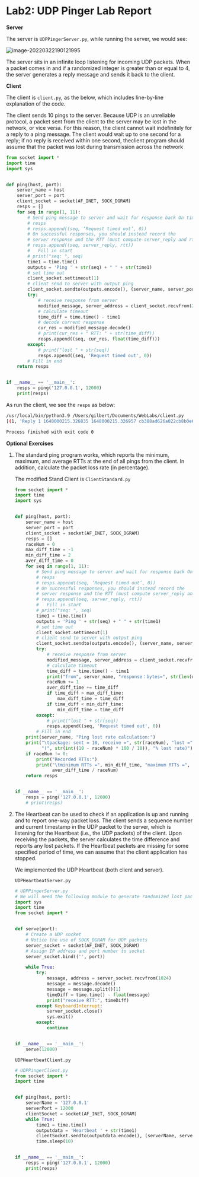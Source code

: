 # Lab2: UDP Pinger Lab Report



**Server**

The server is `UDPPingerServer.py`, while running the server, we would see:

![image-20220322190121995](/Users/gilbert/Library/Application%20Support/typora-user-images/image-20220322190121995.png)

The server sits in an infinite loop listening for incoming UDP packets. When a packet comes in and if a randomized integer is greater than or equal to 4, the server generates a reply message and sends it back to the client.



**Client**

The client is `client.py`, as the below, which includes line-by-line explanation of the code.

The client sends 10 pings to the server. Because UDP is an unreliable protocol, a packet sent from the client to the server may be lost in the network, or vice versa. For this reason, the client cannot wait indefinitely for a reply to a ping message. The client would wait up to one second for a reply; if no reply is received within one second, theclient program should assume that the packet was lost during transmission across the network

```python
from socket import *
import time
import sys


def ping(host, port):
    server_name = host
    server_port = port
    client_socket = socket(AF_INET, SOCK_DGRAM)
    resps = []
    for seq in range(1, 11):
        # Send ping message to server and wait for response back On timeouts, you can use the following to add to
        # resps
        # resps.append((seq, ‘Request timed out’, 0))
        # On successful responses, you should instead record the
        # server response and the RTT (must compute server_reply and rtt properly)
        # resps.append((seq, server_reply, rtt))
        #   Fill in start
        # print("seq: ", seq)
        time1 = time.time()
        outputs = 'Ping ' + str(seq) + " " + str(time1)
        # set time out
        client_socket.settimeout(1)
        # client send to server with output ping
        client_socket.sendto(outputs.encode(), (server_name, server_port))
        try:
            # receive response from server
            modified_message, server_address = client_socket.recvfrom(2048)
            # calculate timeout
            time_diff = time.time() - time1
            # decode current response
            cur_res = modified_message.decode()
            # print(cur_res + " RTT: " + str(time_diff))
            resps.append((seq, cur_res, float(time_diff)))
        except:
            # print("lost " + str(seq))
            resps.append((seq, 'Request timed out', 0))
        # Fill in end
    return resps


if __name__ == '__main__':
    resps = ping('127.0.0.1', 12000)
    print(resps)

```

As run the client, we see the `resps` as below:

```bash
/usr/local/bin/python3.9 /Users/gilbert/Documents/WebLabs/client.py
[(1, 'Reply 1 1648000215.326835 1648000215.326957 cb388ad626a022cb8b0e6356490e15ad\n', 0.00022912025451660156), (2, 'Request timed out', 0), (3, 'Reply 3 1648000216.3281898 1648000216.3284411 76b8f29c5aae64deac1bd54351733416\n', 0.00044608116149902344), (4, 'Reply 4 1648000216.328643 1648000216.328762 c0063ee9bc6400049b6dc6bf3bcb3968\n', 0.0002758502960205078), (5, 'Request timed out', 0), (6, 'Reply 6 1648000217.330049 1648000217.330165 a5623a8b149ee95953e41adb5084f7a3\n', 0.00021600723266601562), (7, 'Reply 7 1648000217.3302689 1648000217.3303308 2c474416ebc1866f2516d3100b5361a0\n', 0.00016617774963378906), (8, 'Reply 8 1648000217.3304389 1648000217.3305118 165849a89908ad0007a02306e3d267c0\n', 0.00015997886657714844), (9, 'Reply 9 1648000217.330602 1648000217.330663 2923855aed599e7b91a08e8fdc2a3465\n', 0.00015997886657714844), (10, 'Reply 10 1648000217.330765 1648000217.330913 8ebc0a91aa4670806248cf28b78ce5eb\n', 0.00026988983154296875)]

Process finished with exit code 0
```



**Optional Exercises**

1. The standard ping program works,  which reports the minimum, maximum, and average RTTs at the end of all pings from the client.
   In addition, calculate the packet loss rate (in percentage).

   The modified Stand Client is `ClientStandard.py`

   ```python
   from socket import *
   import time
   import sys
   
   
   def ping(host, port):
       server_name = host
       server_port = port
       client_socket = socket(AF_INET, SOCK_DGRAM)
       resps = []
       raceNum = 0
       max_diff_time = -1
       min_diff_time = 2
       aver_diff_time = 0
       for seq in range(1, 11):
           # Send ping message to server and wait for response back On timeouts, you can use the following to add to
           # resps
           # resps.append((seq, ‘Request timed out’, 0))
           # On successful responses, you should instead record the
           # server response and the RTT (must compute server_reply and rtt properly)
           # resps.append((seq, server_reply, rtt))
           #   Fill in start
           # print("seq: ", seq)
           time1 = time.time()
           outputs = 'Ping ' + str(seq) + " " + str(time1)
           # set time out
           client_socket.settimeout(1)
           # client send to server with output ping
           client_socket.sendto(outputs.encode(), (server_name, server_port))
           try:
               # receive response from server
               modified_message, server_address = client_socket.recvfrom(2048)
               # calculate timeout
               time_diff = time.time() - time1
               print("from", server_name, "response：bytes=", str(len(outputs)), "RTTs:", str(time_diff))
               raceNum += 1
               aver_diff_time += time_diff
               if time_diff > max_diff_time:
                   max_diff_time = time_diff
               if time_diff < min_diff_time:
                   min_diff_time = time_diff
           except:
               # print("lost " + str(seq))
               resps.append((seq, 'Request timed out', 0))
           # Fill in end
       print(server_name, "Ping lost rate calculation:")
       print("\tpackage: sent = 10, receive =", str(raceNum), "lost =", str(10 - raceNum),
             "(", str(int((10 - raceNum) * 100 / 10)), "% lost rate)")
       if raceNum != 0:
           print("Recorded RTTs:")
           print("\tminimum RTTs =", min_diff_time, "maximum RTTs =", max_diff_time, "average RTTs =",
                 aver_diff_time / raceNum)
       return resps
   
   
   if __name__ == '__main__':
       resps = ping('127.0.0.1', 12000)
       # print(resps)
   
   ```

   

2. The Heartbeat can be used to check if an application is up and running and to report one-way packet loss. The client sends a sequence number and current timestamp in the UDP packet to the server, which is listening for the Heartbeat (i.e., the UDP packets) of the client. Upon receiving the packets, the server calculates the time difference and reports any lost packets. If the Heartbeat packets are missing for some specified period of time, we can assume that the client application has stopped.

   We implemented the UDP Heartbeat (both client and server).

   `UDPHeartbeatServer.py`

   ```python
   # UDPPingerServer.py
   # We will need the following module to generate randomized lost packets
   import sys
   import time
   from socket import *
   
   
   def serve(port):
       # Create a UDP socket
       # Notice the use of SOCK_DGRAM for UDP packets
       server_socket = socket(AF_INET, SOCK_DGRAM)
       # Assign IP address and port number to socket
       server_socket.bind(('', port))
   
       while True:
           try:
               message, address = server_socket.recvfrom(1024)
               message = message.decode()
               message = message.split()[1]
               timeDiff = time.time() - float(message)
               print("receive RTT:", timeDiff)
           except KeyboardInterrupt:
               server_socket.close()
               sys.exit()
           except:
               continue
   
   
   if __name__ == '__main__':
       serve(12000)
   
   ```

   

   `UDPHeartbeatClient.py`

   ```python
   # UDPPingerClient.py
   from socket import *
   import time
   
   
   def ping(host, port):
       serverName = '127.0.0.1'
       serverPort = 12000
       clientSocket = socket(AF_INET, SOCK_DGRAM)
       while True:
           time1 = time.time()
           outputdata = 'Heartbeat ' + str(time1)
           clientSocket.sendto(outputdata.encode(), (serverName, serverPort))
           time.sleep(10)
   
   
   if __name__ == '__main__':
       resps = ping('127.0.0.1', 12000)
       print(resps)
   
   ```

   
